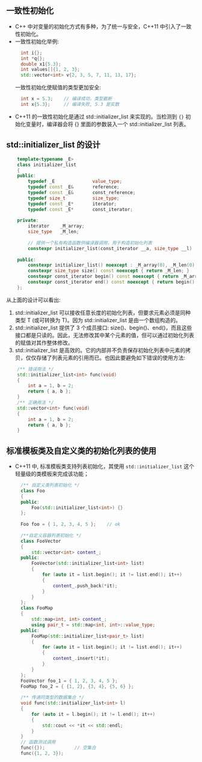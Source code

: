 
## 一致性初始化
- C++ 中对变量的初始化方式有多种，为了统一与安全，C++11 中引入了一致性初始化。
- 一致性初始化举例:
  ```c++
    int i{};
    int *q{};
    double x1{5.3};
    int values[]{1, 2, 3};
    std::vector<int> v{2, 3, 5, 7, 11, 13, 17};
  ```
  一致性初始化使赋值的类型更加安全:
  ```c++
    int x = 5.3;    // 编译成功，类型截断
    int x{5.3};     // 编译失败, 5.3 是实数
  ```
- C++11 的一致性初始化是通过 std::initializer_list 来实现的。当检测到 `{}` 初始化变量时，编译器会将 {} 里面的参数装入一个 std::initializer_list 列表。

## std::initializer_list 的设计
```c++
    template<typename _E>
    class initializer_list
    {
    public:
        typedef _E              value_type;
        typedef const _E&       reference;
        typedef const _E&       const_reference;
        typedef size_t          size_type;
        typedef const _E*       iterator;
        typedef const _E*       const_iterator;
    
    private:
        iterator    _M_array;
        size_type   _M_len;
        
        // 提供一个私有构造函数供编译器调用，用于构造初始化列表
        constexpr initializer_list(const_iterator __a, size_type __l) : _M_array(__a), _M_len(__l) {}
        
    public:
        constexpr initializer_list() noexcept : _M_array(0), _M_len(0) {}
        constexpr size_type size() const noexcept { return _M_len; }
        constexpr const_iterator begin() const noexcept { return _M_array; }
        constexpr const_iterator end() const noexcept { return begin() + _M_len; }
    };
```

从上面的设计可以看出:
1. std::initializer_list 可以接收任意长度的初始化列表，但要求元素必须是同种类型 T (或可转换为 T)。因为 std::initializer_list 是由一个数组构造的。
2. std::initializer_list 提供了 3 个成员接口: size()、begin()、end()，而且这些接口都是只读的。因此，无法修改其中某个元素的值，但可以通过初始化列表的赋值对其作整体修改。
3. std::initializer_list 是高效的。它的内部并不负责保存初始化列表中元素的拷贝，仅仅存储了列表元素的引用而已。也因此要避免如下错误的使用方法:
```c++
    /** 错误用法 */
    std::initializer_list<int> func(void)
    {
        int a = 1, b = 2;
        return { a, b };
    }
    /** 正确用法 */
    std::vector<int> func(void)
    {
        int a = 1, b = 2;
        return { a, b };
    }
```

## 标准模板类及自定义类的初始化列表的使用
- C++11 中, 标准模板类支持列表初始化，其使用 `std::initializer_list` 这个轻量级的类模板来完成该功能；
  ```c++
    /** 自定义类列表初始化 */
    class Foo
    {
    public:
        Foo(std::initializer_list<int>) {}
    };
    
    Foo foo = { 1, 2, 3, 4, 5 };    // ok
    
    /**自定义容器列表初始化 */
    class FooVector
    {
        std::vector<int> content_;
    public:
        FooVector(std::initializer_list<int> list)
        {
            for (auto it = list.begin(); it != list.end(); it++)
            {
                content_.push_back(*it);
            }
        }
    };
    class FooMap
    {
        std::map<int, int> content_;
        using pair_t = std::map<int, int>::value_type;
    public:
        FooMap(std::initializer_list<pair_t> list)
        {
            for (auto it = list.begin(); it != list.end(); it++)
            {
                content_.insert(*it);
            }
        }
    };
    FooVector foo_1 = { 1, 2, 3, 4, 5 };
    FooMap foo_2 = { {1, 2}, {3, 4}, {5, 6} };
    
    /** 传递同类型的数据集合 */
    void func(std::initializer_list<int> l)
    {
        for (auto it = l.begin(); it != l.end(); it++)
        {
            std::cout << *it << std::endl;
        }
    }
    // 函数测试调用
    func({});           // 空集合
    func({1, 2, 3});
  ```
